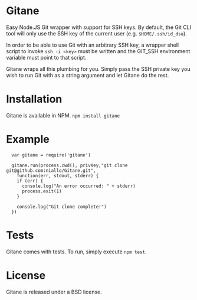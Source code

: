 Gitane
======

Easy Node.JS Git wrapper with support for SSH keys. By default, the Git CLI
tool will only use the SSH key of the current user (e.g. `$HOME/.ssh/id_dsa`).

In order to be able to use Git with an arbitrary SSH key, a wrapper shell script to invoke `ssh -i <key>` must be written and the GIT_SSH environment
variable must point to that script.

Gitane wraps all this plumbing for you. Simply pass the SSH private key you wish to run Git with as a string argument and let Gitane do the rest.


Installation
============

Gitane is available in NPM. `npm install gitane`


Example
=======
```
  var gitane = require('gitane')

  gitane.run(process.cwd(), privKey,"git clone git@github.com:niallo/Gitane.git",
    function(err, stdout, stderr) {
    if (err) {
      console.log("An error occurred: " + stderr)
      process.exit(1)
    }

    console.log("Git clone complete!")
  })
```

Tests
=====

Gitane comes with tests. To run, simply execute `npm test`.

License
=======

Gitane is released under a BSD license.
